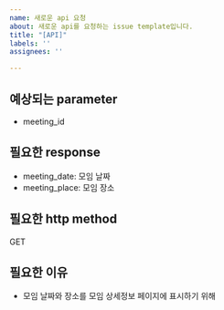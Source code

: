 ```yaml
---
name: 새로운 api 요청
about: 새로운 api를 요청하는 issue template입니다.
title: "[API]"
labels: ''
assignees: ''

---
```


## 예상되는 parameter
- meeting_id

## 필요한 response
- meeting_date: 모임 날짜
- meeting_place: 모임 장소

## 필요한 http method
GET

## 필요한 이유
- 모임 날짜와 장소를 모임 상세정보 페이지에 표시하기 위해
